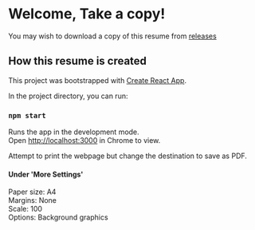 # Welcome, Take a copy!

You may wish to download a copy of this resume from [releases](https://github.com/marcusngwj/Resume/releases)

## How this resume is created

This project was bootstrapped with [Create React App](https://github.com/facebook/create-react-app).

In the project directory, you can run:

### `npm start`

Runs the app in the development mode.<br>
Open [http://localhost:3000](http://localhost:3000) in Chrome to view.

Attempt to print the webpage but change the destination to save as PDF.

#### Under 'More Settings'
Paper size: A4<br>
Margins: None<br>
Scale: 100<br>
Options: Background graphics